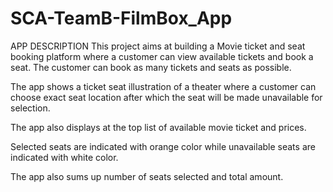 # SCA-TeamB-FilmBox_App


APP DESCRIPTION
This project aims at building a Movie ticket and seat booking platform where a customer can view available tickets and book a seat. The customer can book as many tickets and seats as possible.

The app shows a ticket seat illustration of a theater where a customer can choose exact seat location after which the seat will be made unavailable for selection.

The app also displays at the top list of available movie ticket and prices.

Selected seats are indicated with orange color while unavailable seats are indicated with white color.

The app also sums up number of seats selected and total amount.

